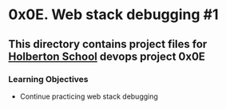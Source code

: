 # 0x0E. Web stack debugging #1
## This directory contains project files for [Holberton School](https://www.holbertonschool.com/) devops project 0x0E

### Learning Objectives
* Continue practicing web stack debugging